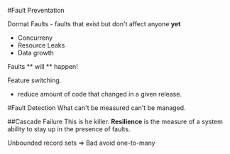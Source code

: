 #Fault Preventation

Dormat Faults - faults that exist but don't affect anyone **yet**
- Concurreny
- Resource Leaks
- Data growth

Faults ** will ** happen!

Feature switching.
- reduce amount of code that changed in a given release.

#Fault Detection
What can't be measured can't be managed.

##Cascade Failure
This is he killer.
**Resilience** is the measure of a system ability to stay up in the presence of faults.

Unbounded record sets => Bad
avoid one-to-many